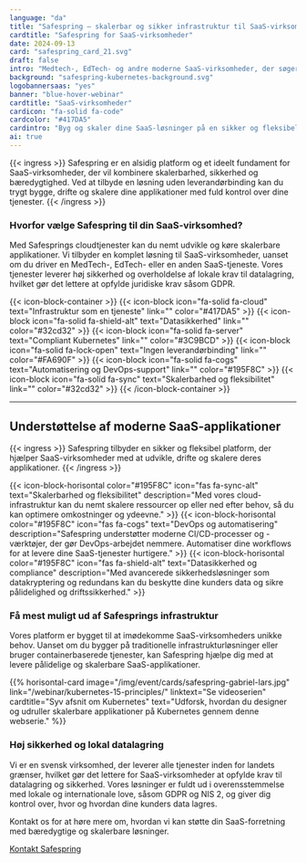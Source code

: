 ```yaml
---
language: "da"
title: "Safespring – skalerbar og sikker infrastruktur til SaaS-virksomheder uden leverandørlåsning"
cardtitle: "Safespring for SaaS-virksomheder"
date: 2024-09-13
card: "safespring_card_21.svg"
draft: false
intro: "Medtech-, EdTech- og andre moderne SaaS-virksomheder, der søger sikker, fleksibel og lovmedholdelig infrastruktur til at skalere og drifte deres applikationer."
background: "safespring-kubernetes-background.svg"
logobannersaas: "yes"
banner: "blue-hover-webinar"
cardtitle: "SaaS-virksomheder"
cardicon: "fa-solid fa-code"
cardcolor: "#417DA5"
cardintro: "Byg og skaler dine SaaS-løsninger på en sikker og fleksibel infrastruktur med understøttelse af moderne DevOps-principper."
ai: true
---
```


{{< ingress >}}
Safespring er en alsidig platform og et ideelt fundament for SaaS-virksomheder, der vil kombinere skalerbarhed, sikkerhed og bæredygtighed. Ved at tilbyde en løsning uden leverandørbinding kan du trygt bygge, drifte og skalere dine applikationer med fuld kontrol over dine tjenester.
{{< /ingress >}}

### Hvorfor vælge Safespring til din SaaS-virksomhed?

Med Safesprings cloudtjenester kan du nemt udvikle og køre skalerbare applikationer. Vi tilbyder en komplet løsning til SaaS-virksomheder, uanset om du driver en MedTech-, EdTech- eller en anden SaaS-tjeneste. Vores tjenester leverer høj sikkerhed og overholdelse af lokale krav til datalagring, hvilket gør det lettere at opfylde juridiske krav såsom GDPR.

{{< icon-block-container >}}
{{< icon-block icon="fa-solid fa-cloud" text="Infrastruktur som en tjeneste" link="" color="#417DA5" >}}
{{< icon-block icon="fa-solid fa-shield-alt" text="Datasikkerhed" link="" color="#32cd32" >}}
{{< icon-block icon="fa-solid fa-server" text="Compliant Kubernetes" link="" color="#3C9BCD" >}}
{{< icon-block icon="fa-solid fa-lock-open" text="Ingen leverandørbinding" link="" color="#FA690F" >}}
{{< icon-block icon="fa-solid fa-cogs" text="Automatisering og DevOps-support" link="" color="#195F8C" >}}
{{< icon-block icon="fa-solid fa-sync" text="Skalerbarhed og fleksibilitet" link="" color="#32cd32" >}}
{{< /icon-block-container >}}

---

## Understøttelse af moderne SaaS-applikationer

{{< ingress >}}
Safespring tilbyder en sikker og fleksibel platform, der hjælper SaaS-virksomheder med at udvikle, drifte og skalere deres applikationer.
{{< /ingress >}}

{{< icon-block-horisontal color="#195F8C" icon="fas fa-sync-alt" text="Skalerbarhed og fleksibilitet" description="Med vores cloud-infrastruktur kan du nemt skalere ressourcer op eller ned efter behov, så du kan optimere omkostninger og ydeevne." >}}
{{< icon-block-horisontal color="#195F8C" icon="fas fa-cogs" text="DevOps og automatisering" description="Safespring understøtter moderne CI/CD-processer og -værktøjer, der gør DevOps-arbejdet nemmere. Automatiser dine workflows for at levere dine SaaS-tjenester hurtigere." >}}
{{< icon-block-horisontal color="#195F8C" icon="fas fa-shield-alt" text="Datasikkerhed og compliance" description="Med avancerede sikkerhedsløsninger som datakryptering og redundans kan du beskytte dine kunders data og sikre pålidelighed og driftssikkerhed." >}}

### Få mest muligt ud af Safesprings infrastruktur

Vores platform er bygget til at imødekomme SaaS-virksomheders unikke behov. Uanset om du bygger på traditionelle infrastrukturløsninger eller bruger containerbaserede tjenester, kan Safespring hjælpe dig med at levere pålidelige og skalerbare SaaS-applikationer.

{{% horisontal-card image="/img/event/cards/safespring-gabriel-lars.jpg" link="/webinar/kubernetes-15-principles/" linktext="Se videoserien" cardtitle="Syv afsnit om Kubernetes" text="Udforsk, hvordan du designer og udruller skalerbare applikationer på Kubernetes gennem denne webserie." %}}

### Høj sikkerhed og lokal datalagring

Vi er en svensk virksomhed, der leverer alle tjenester inden for landets grænser, hvilket gør det lettere for SaaS-virksomheder at opfylde krav til datalagring og sikkerhed. Vores løsninger er fuldt ud i overensstemmelse med lokale og internationale love, såsom GDPR og NIS 2, og giver dig kontrol over, hvor og hvordan dine kunders data lagres.

Kontakt os for at høre mere om, hvordan vi kan støtte din SaaS-forretning med bæredygtige og skalerbare løsninger.

<a href="/kontakt" id="text-button">Kontakt Safespring</a>
